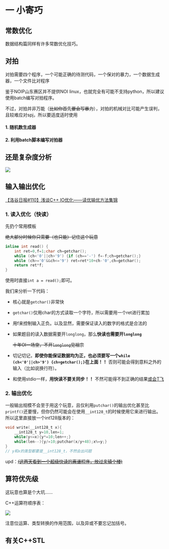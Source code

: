 # 一 小寄巧

## 常数优化

数据结构篇同样有许多常数优化技巧。

## 对拍

对拍需要四个程序，一个可能正确的待测代码，一个保对的暴力，一个数据生成器，一个文件比对程序

鉴于NOIP山东赛区并不提供NOI linux，也就完全有可能不支持python，所以建议使用batch编写对拍程序。

不过，对拍并非万能（~~比如你首先要会写暴力~~），对拍的机械对比可能产生误判，且较难应对spj，所以要适度适时使用

#### 1. 随机数生成器

#### 2. 利用batch脚本编写对拍器


## 还是复杂度分析
![](https://i.loli.net/2019/10/21/ipIwRUbVNxaZl6J.jpg)


## 输入输出优化

[【洛谷日报#110】浅谈C++ IO优化——读优输优方法集锦 ](https://zhuanlan.zhihu.com/p/55304700)

### 1. 读入优化（快读）

先扔个常用模板

~~绝大部分时候你只需要（也只能）记住这个玩意~~

```C++
inline int read() {
    int ret=0,f=1;char ch=getchar();
    while (ch<'0'||ch>'9') {if (ch=='-') f=-f;ch=getchar();}
    while (ch>='0'&&ch<='9') ret=ret*10+ch-'0',ch=getchar();
    return ret*f;
}
```

使用时直接`int a = read();`即可。

我们来分析一下代码：

- 核心就是`getchar()`非常快

- `getchar()`仅用char的方式读取一个字符，所以需要用一个ret进行累加

- 用f来控制输入正负。以及显然，需要保证读入的数字的格式是合法的

- 如果题目的读入数据需要开`longlong`，那么**快读也需要开`longlong`**

  ~~十年OI一场空，不开`longlong`见祖宗~~
  
- 切记切记，**即使你能保证数据均为正，也必须要写一个`while (ch<'0'||ch>'9') {ch=getchar();}`在上面！！** 否则可能会得到意料之外的输入（比如说换行符）。

- 和使用stdio一样，**用快读不要关同步！！** 不然可能得不到正确的结果[或会T飞](https://www.luogu.com.cn/record/88253964)

### 2. 输出优化

一般输出规模不会至于用这个玩意，且仅利用`putchar()`的输出优化甚至比`printf()`还要慢，但你仍然可能会在使用`__int128_t`的时候使用它来进行输出。所以这里直接放一个int128版本的：

```C++
void write(__int128_t x){
    __int128_t y=10,len=1;
    while(y<=x){y*=10;len++;}
    while(len--){y/=10;putchar(x/y+48);x%=y;}
}
// y和x的类型都要是__int128_t，不然会出问题
```


upd：[~~(这两天看到一个超级快读的离谱程序，放过来镇个楼)~~](https://www.luogu.com.cn/paste/ilt13pl4)



## 算符优先级

这玩意也算是个大坑……

C++运算符顺序表：

![](https://img-blog.csdnimg.cn/9e6d8a9983e5430081e74994eddeafe3.png#pic_center)

注意位运算、类型转换的作用范围，以及异或不要忘记加括号。


## 有关C++STL